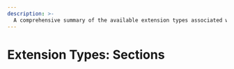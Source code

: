 ```yaml
---
description: >-
  A comprehensive summary of the available extension types associated with sections.
---
```


# Extension Types: Sections
